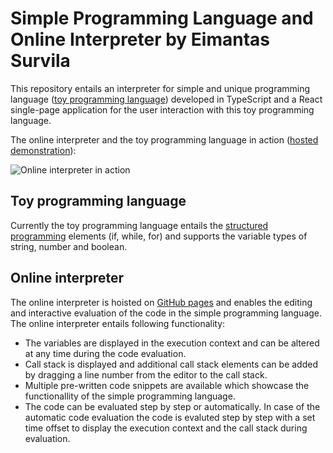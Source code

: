 # Simple Programming Language and Online Interpreter by Eimantas Survila

This repository entails an interpreter for simple and unique programming language ([toy programming language](https://www.techopedia.com/definition/22609/toy-language)) developed in TypeScript and a React single-page application for the user interaction with this toy programming language.

The online interpreter and the toy programming language in action ([hosted demonstration](https://survila-dev.github.io/Toy-Prog-Lang-01/)):

![Online interpreter in action](online_interpreter_demo.gif)

## Toy programming language

Currently the toy programming language entails the [structured programming](https://en.wikipedia.org/wiki/Structured_programming) elements (if, while, for) and supports the variable types of string, number and boolean.

## Online interpreter

The online interpreter is hoisted on [GitHub pages](https://survila-dev.github.io/Toy-Prog-Lang-01/) and enables the editing and interactive evaluation of the code in the simple programming language. The online interpreter entails following functionality:

- The variables are displayed in the execution context and can be altered at any time during the code evaluation.
- Call stack is displayed and additional call stack elements can be added by dragging a line number from the editor to the call stack.
- Multiple pre-written code snippets are available which showcase the functionallity of the simple programming language.
- The code can be evaluated step by step or automatically. In case of the automatic code evaluation the code is evaluted step by step with a set time offset to display the execution context and the call stack during evaluation.
